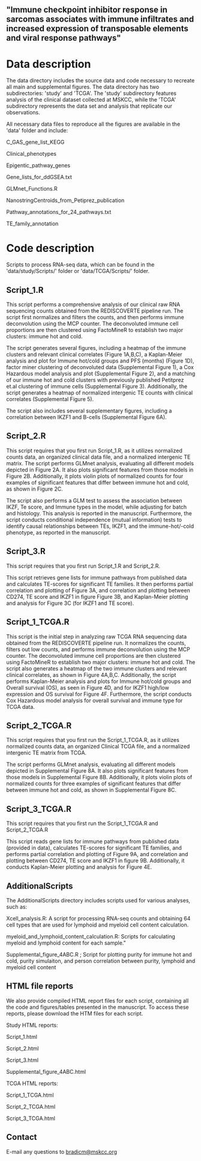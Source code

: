 ## "Immune checkpoint inhibitor response in sarcomas associates with immune infiltrates and increased expression of transposable elements and viral response pathways" 

# Data description

The data directory includes the source data and code necessary to recreate all main and supplemental figures. The data directory has two subdirectories: 'study' and 'TCGA'. The 'study' subdirectory features analysis of the clinical dataset collected at MSKCC, while the 'TCGA' subdirectory represents the data set and analysis that replicate our observations.

All necessary data files to reproduce all the figures are available in the 'data' folder and include:



C_GAS_gene_list_KEGG

Clinical_phenotypes

Epigentic_pathway_genes

Gene_lists_for_ddGSEA.txt

GLMnet_Functions.R

NanostringCentroids_from_Petiprez_publication

Pathway_annotations_for_24_pathways.txt

TE_family_annotation



# Code description 
Scripts to process RNA-seq data, which can be found in the 'data/study/Scripts/' folder or 'data/TCGA/Scripts/' folder.

## Script_1.R 

This script performs a comprehensive analysis of our clinical raw RNA sequencing counts obtained from the REDISCOVERTE pipeline run. The script first normalizes and filters the counts, and then performs immune deconvolution using the MCP counter. The deconvoluted immune cell proportions are then clustered using FactoMineR to establish two major clusters: immune hot and cold.

The script generates several figures, including a heatmap of the immune clusters and relevant clinical correlates (Figure 1A,B,C), a Kaplan-Meier analysis and plot for Immune hot/cold groups and PFS (months) (Figure 1D), factor miner clustering of deconvoluted data (Supplemental Figure 1), a Cox Hazardous model analysis and plot (Supplemental Figure 2), and a matching of our immune hot and cold clusters with previously published Petitprez et.al clustering of immune cells (Supplemental Figure 3). Additionally, the script generates a heatmap of normalized intergenic TE counts with clinical correlates (Supplemental Figure 5).

The script also includes several supplementary figures, including a correlation between IKZF1 and B-cells (Supplemental Figure 6A).


## Script_2.R

This script requires that you first run Script_1.R, as it utilizes normalized counts data, an organized clinical data file, and a normalized intergenic TE matrix. The script performs GLMnet analysis, evaluating all different models depicted in Figure 2A. It also plots significant features from those models in Figure 2B. Additionally, it plots violin plots of normalized counts for four examples of significant features that differ between immune hot and cold, as shown in Figure 2C.

The script also performs a GLM test to assess the association between IKZF, Te score, and Immune types in the model, while adjusting for batch and histology. This analysis is reported in the manuscript. Furthermore, the script conducts conditional independence (mutual information) tests to identify causal relationships between TEs, IKZF1, and the immune-hot/-cold phenotype, as reported in the manuscript.


## Script_3.R

This script requires that you first run Script_1.R and Script_2.R.

This script retrieves gene lists for immune pathways from published data and calculates TE-scores for significant TE families. It then performs  partial correlation and plotting of Figure 3A, and correlation and plotting between CD274, TE score and IKZF1 in figure Figure 3B,  and Kaplan-Meier plotting and analysis for Figure 3C (for IKZF1 and TE score).

## Script_1_TCGA.R

This script is the initial step in analyzing raw TCGA RNA sequencing data obtained from the REDISCOVERTE pipeline run. It normalizes the counts, filters out low counts, and performs immune deconvolution using the MCP counter. The deconvoluted immune cell proportions are then clustered using FactoMineR to establish two major clusters: immune hot and cold. The script also generates a heatmap of the two immune clusters and relevant clinical correlates, as shown in Figure 4A,B,C. Additionally, the script performs Kaplan-Meier analysis and plots for Immune hot/cold groups and Overall survival (OS), as seen in Figure 4D, and for IKZF1 high/low expression and OS survival for Figure 4F. Furthermore, the script conducts Cox Hazardous model analysis for overall survival and immune type for TCGA data.

## Script_2_TCGA.R

This script requires that you first run the Script_1_TCGA.R, as it utilizes normalized counts data, an organized Clinical TCGA file, and a normalized intergenic TE matrix from TCGA.

The script performs GLMnet analysis, evaluating all different models depicted in Supplemental Figure 8A. It also plots significant features from those models in Supplemental Figure 8B. Additionally, it plots violin plots of normalized counts for three examples of significant features that differ between immune hot and cold, as shown in Supplemental Figure 8C.


## Script_3_TCGA.R

This script requires that you first run the Script_1_TCGA.R and Script_2_TCGA.R

This script reads gene lists for immune pathways from published data (provided in data), calculates TE-scores for significant TE families, and performs partial correlation and plotting of Figure 9A, and correlation and plotting between CD274, TE score and IKZF1 in figure 9B. 
Additionally, it conducts Kaplan-Meier plotting and analysis for Figure 4E.


## AdditionalScripts
The AdditionalScripts directory includes scripts used for various analyses, such as:

Xcell_analysis.R: A script for processing RNA-seq counts and obtaining 64 cell types that are used for lymphoid and myeloid cell content calculation.

myeloid_and_lymphoid_content_calculation.R: Scripts for calculating myeloid and lymphoid content for each sample."

Supplemental_figure_4ABC.R ; Script for plotting purity for immune hot and cold, purity simulaiton, and person correlation between purity, lymphoid and myeloid cell content


## HTML file reports
We also provide compiled HTML report files for each script, containing all the code and figures/tables presented in the manuscript. To access these reports, please download the HTM files for each script.

Study HTML reports: 

Script_1.html

Script_2.html

Script_3.html

Supplemental_figure_4ABC.html

TCGA HTML reports: 

Script_1_TCGA.html

Script_2_TCGA.html

Script_3_TCGA.html


## Contact
E-mail any questions to bradicm@mskcc.org



